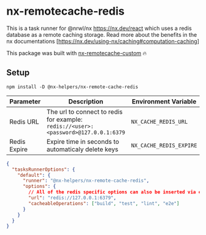 # nx-remotecache-redis

This is a task runner for @nrwl/nx https://nx.dev/react which uses a redis database as a remote caching storage. Read more about the benefits in the nx documentations [https://nx.dev/using-nx/caching#computation-caching]

This package was built with [nx-remotecache-custom](https://www.npmjs.com/package/nx-remotecache-custom) 🔥

## Setup

```
npm install -D @nx-helpers/nx-remote-cache-redis
```

| Parameter    | Description                                                                         | Environment Variable    | nx.json  |
| ------------ | ----------------------------------------------------------------------------------- | ----------------------- | -------- |
| Redis URL    | The url to connect to redis for example: `redis://<user>:<password>@127.0.0.1:6379` | `NX_CACHE_REDIS_URL`    | `url`    |
| Redis Expire | Expire time in seconds to automaticaly delete keys                                  | `NX_CACHE_REDIS_EXPIRE` | `expire` |

```json
{
  "tasksRunnerOptions": {
    "default": {
      "runner": "@nx-helpers/nx-remote-cache-redis",
      "options": {
        // All of the redis specific options can also be inserted via environment variables!
        "url": "redis://127.0.0.1:6379",
        "cacheableOperations": ["build", "test", "lint", "e2e"]
      }
    }
  }
}
```
